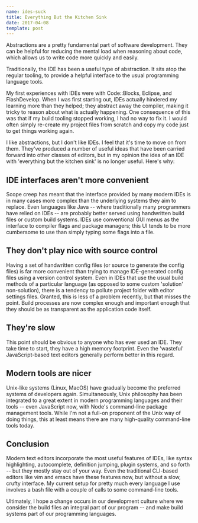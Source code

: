 ```yaml
---
name: ides-suck
title: Everything But the Kitchen Sink
date: 2017-04-08
template: post
---
```


Abstractions are a pretty fundamental part of software development. They can be helpful for reducing the mental load when reasoning about code, which allows us to write code more quickly and easily.

Traditionally, the IDE has been a useful type of abstraction. It sits atop the regular tooling, to provide a helpful interface to the usual programming language tools.

My first experiences with IDEs were with Code::Blocks, Eclipse, and FlashDevelop. When I was first starting out, IDEs actually hindered my learning more than they helped; they abstract away the compiler, making it tricky to reason about what is actually happening. One consequence of this was that if my build tooling stopped working, I had no way to fix it. I would often simply re-create my project files from scratch and copy my code just to get things working again.

I like abstractions, but I don't like IDEs. I feel that it's time to move on from them. They've produced a number of useful ideas that have been carried forward into other classes of editors, but in my opinion the idea of an IDE with 'everything but the kitchen sink' is no longer useful. Here's why:

## IDE interfaces aren't more convenient

Scope creep has meant that the interface provided by many modern IDEs is in many cases more complex than the underlying systems they aim to replace. Even languages like Java -- where traditionally many programmers have relied on IDEs -- are probably better served using handwritten build files or custom build systems. IDEs use conventional GUI menus as the interface to compiler flags and package managers; this UI tends to be more cumbersome to use than simply typing some flags into a file. 

## They don't play nice with source control

Having a set of handwritten config files (or source to generate the config files) is far more convenient than trying to manage IDE-generated config files using a version control system. Even in IDEs that use the usual build methods of a particular language (as opposed to some custom 'solution' non-solution), there is a tendency to pollute project folder with editor settings files. Granted, this is less of a problem recently, but that misses the point. Build processes are now complex enough and important enough that they should be as transparent as the application code itself.

## They're slow 

This point should be obvious to anyone who has ever used an IDE. They take time to start, they have a high memory footprint. Even the 'wasteful' JavaScript-based text editors generally perform better in this regard.

## Modern tools are nicer

Unix-like systems (Linux, MacOS) have gradually become the preferred systems of developers again. Simultaneously, Unix philosophy has been integrated to a great extent in modern programming languages and their tools -- even JavaScript now, with Node's command-line package management tools. While I'm not a full-on proponent of the Unix way of doing things, this at least means there are many high-quality command-line tools today.

## Conclusion

Modern text editors incorporate the most useful features of IDEs, like syntax highlighting, autocomplete, definition jumping, plugin systems, and so forth -- but they mostly stay out of your way. Even the traditional CLI-based editors like vim and emacs have these features now, but without a slow, crufty interface. My current setup for pretty much every language I use involves a bash file with a couple of calls to some command-line tools. 

Ultimately, I hope a change occurs in our development culture where we consider the build files an integral part of our program -- and make build systems part of our programming languages.